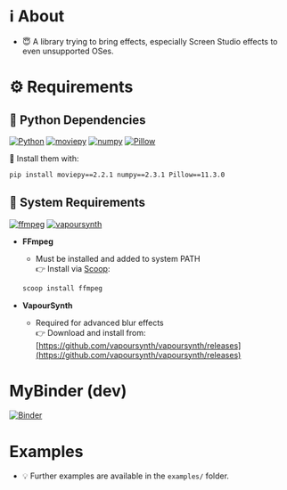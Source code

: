 # ℹ️ About 

- 😇 A library trying to bring effects, especially Screen Studio effects to even unsupported OSes.

# ⚙️ Requirements

## 🐍 Python Dependencies

[![Python](https://img.shields.io/badge/Python-3.13.5-blue?logo=python&logoColor=white)](https://www.python.org/)
[![moviepy](https://img.shields.io/badge/moviepy-2.2.1-brightgreen)](https://pypi.org/project/moviepy/)
[![numpy](https://img.shields.io/badge/numpy-1.26,<2.1-brightgreen)](https://pypi.org/project/numpy/)
[![Pillow](https://img.shields.io/badge/Pillow-gray)](https://pypi.org/project/Pillow/)

🚀 Install them with:

```bash
pip install moviepy==2.2.1 numpy==2.3.1 Pillow==11.3.0
```

## 🧰 System Requirements

[![ffmpeg](https://img.shields.io/badge/ffmpeg-✔️_required-success)](https://ffmpeg.org/)
[![vapoursynth](https://img.shields.io/badge/VapourSynth-✔️_required-success)](https://github.com/vapoursynth/vapoursynth/releases)

- **FFmpeg**  
  - Must be installed and added to system PATH  
  👉 Install via [Scoop](https://scoop.sh/):
   ```bash
   scoop install ffmpeg
   ```

- **VapourSynth**  
  - Required for advanced blur effects  
  👉 Download and install from:
   [https://github.com/vapoursynth/vapoursynth/releases](https://github.com/vapoursynth/vapoursynth/releases)

# MyBinder (dev)
[![Binder](https://mybinder.org/badge_logo.svg)](https://mybinder.org/v2/gh/pro-grammer-SD/fxpY/HEAD)

# Examples

- 💡 Further examples are available in the `examples/` folder.
